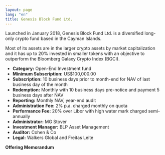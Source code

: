 ```yaml
---
layout: page
lang: "en"
title: Genesis Block Fund Ltd.
---
```


Launched in January 2018, Genesis Block Fund Ltd. is a diversified long-only crypto fund based in the Cayman Islands.
 
Most of its assets are in the larger crypto assets by market capitalization and it has up to 20% invested in smaller tokens with an objective to outperform the Bloomberg Galaxy Crypto Index (BGCI).
 
- **Category:** Open-End Investment fund
- **Minimum Subscription:** US$100,000.00
- **Subscription:** 10 business days prior to month-end for NAV of last business day of the month
- **Redemption:** Monthly with 10 business days pre-notice and payment 5 business days after NAV
- **Reporting:** Monthly NAV, year-end audit
- **Administration Fee:** 2% p.a. charged monthly on quota
- **Performance Fee:** 20% over Libor with high water mark charged semi-annually
- **Administrator:**  MG Stover
- **Investment Manager:** BLP Asset Management
- **Auditor:** Cohen & Co
- **Legal:** Walkers Global and Freitas Leite


**Offering Memorandum**
